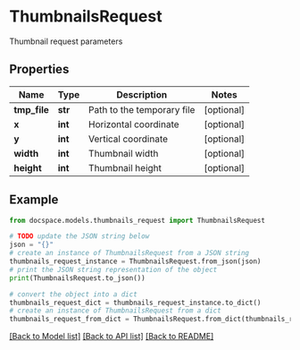 # ThumbnailsRequest

Thumbnail request parameters

## Properties

Name | Type | Description | Notes
------------ | ------------- | ------------- | -------------
**tmp_file** | **str** | Path to the temporary file | [optional] 
**x** | **int** | Horizontal coordinate | [optional] 
**y** | **int** | Vertical coordinate | [optional] 
**width** | **int** | Thumbnail width | [optional] 
**height** | **int** | Thumbnail height | [optional] 

## Example

```python
from docspace.models.thumbnails_request import ThumbnailsRequest

# TODO update the JSON string below
json = "{}"
# create an instance of ThumbnailsRequest from a JSON string
thumbnails_request_instance = ThumbnailsRequest.from_json(json)
# print the JSON string representation of the object
print(ThumbnailsRequest.to_json())

# convert the object into a dict
thumbnails_request_dict = thumbnails_request_instance.to_dict()
# create an instance of ThumbnailsRequest from a dict
thumbnails_request_from_dict = ThumbnailsRequest.from_dict(thumbnails_request_dict)
```
[[Back to Model list]](../README.md#documentation-for-models) [[Back to API list]](../README.md#documentation-for-api-endpoints) [[Back to README]](../README.md)


